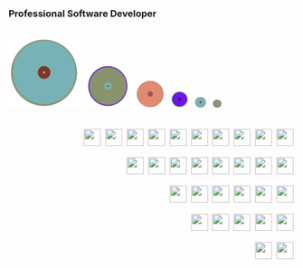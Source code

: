 ### Professional Software Developer
<br/>
<div width="100%">
  <img src="circle_V.svg" width="25%"/>&nbsp;&nbsp;
  <img src="circle_III.svg" width="15%"/>&nbsp;&nbsp;
  <img src="circle_I.svg" width="10%"/>&nbsp;&nbsp;
  <img src="circle_II.svg" width="6%"/>&nbsp;&nbsp;
  <img src="circle_V.svg" width="4%"/>&nbsp;&nbsp;
  <img src="circle_III.svg" width="3%"/>
</div>
<br/>
<br/>
<div align="right">
  <img src="https://cdn.jsdelivr.net/gh/devicons/devicon/icons/javascript/javascript-plain.svg" height="30px" width="30px"/>&nbsp;
  <img src="https://cdn.jsdelivr.net/gh/devicons/devicon/icons/html5/html5-plain-wordmark.svg" height="30px" width="30px"/>&nbsp;
  <img src="https://cdn.jsdelivr.net/gh/devicons/devicon/icons/css3/css3-plain-wordmark.svg" height="30px" width="30px"/>&nbsp;
  <img src="https://cdn.jsdelivr.net/gh/devicons/devicon/icons/java/java-plain-wordmark.svg" height="30px" width="30px"/>&nbsp;
  <img src="https://cdn.jsdelivr.net/gh/devicons/devicon/icons/c/c-line.svg" height="30px" width="30px"/>&nbsp;
  <img src="https://cdn.jsdelivr.net/gh/devicons/devicon/icons/cplusplus/cplusplus-plain.svg" height="30px" width="30px"/>&nbsp;
  <img src="https://cdn.jsdelivr.net/gh/devicons/devicon/icons/csharp/csharp-plain.svg" height="30px" width="30px"/>&nbsp;
  <img src="https://cdn.jsdelivr.net/gh/devicons/devicon/icons/dart/dart-plain.svg" height="30px" width="30px"/>&nbsp;
  <img src="https://cdn.jsdelivr.net/gh/devicons/devicon/icons/php/php-plain.svg" height="30px" width="30px"/>&nbsp;
  <img src="https://cdn.jsdelivr.net/gh/devicons/devicon/icons/python/python-plain.svg" height="30px" width="30px"/>
</div>
<br/>
<div align="right">
  <img src="https://cdn.jsdelivr.net/gh/devicons/devicon/icons/npm/npm-original-wordmark.svg" height="30px" width="30px"/>&nbsp;
  <img src="https://cdn.jsdelivr.net/gh/devicons/devicon/icons/vuejs/vuejs-original.svg" height="30px" width="30px"/>&nbsp;
  <img src="https://cdn.jsdelivr.net/gh/devicons/devicon/icons/react/react-original.svg" height="30px" width="30px"/>&nbsp;
  <img src="https://cdn.jsdelivr.net/gh/devicons/devicon/icons/svelte/svelte-original.svg" height="30px" width="30px"/>&nbsp;
  <img src="https://cdn.jsdelivr.net/gh/devicons/devicon/icons/nodejs/nodejs-plain.svg" height="30px" width="30px"/>&nbsp;
  <img src="https://cdn.jsdelivr.net/gh/devicons/devicon/icons/express/express-original.svg" height="30px" width="30px"/>&nbsp;
  <img src="https://cdn.jsdelivr.net/gh/devicons/devicon/icons/flutter/flutter-plain.svg" height="30px" width="30px"/>&nbsp;
  <img src="https://cdn.jsdelivr.net/gh/devicons/devicon/icons/spring/spring-original.svg" height="30px" width="30px"/>
</div>
<br/>
<div align="right">
  <img src="https://cdn.jsdelivr.net/gh/devicons/devicon/icons/git/git-original.svg" height="30px" width="30px"/>&nbsp;
  <img src="https://cdn.jsdelivr.net/gh/devicons/devicon/icons/docker/docker-original.svg" height="30px" width="30px"/>&nbsp;
  <img src="https://cdn.jsdelivr.net/gh/devicons/devicon/icons/packer/packer-original.svg" height="30px" width="30px"/>&nbsp;
  <img src="https://cdn.jsdelivr.net/gh/devicons/devicon/icons/terraform/terraform-original.svg" height="30px" width="30px"/>&nbsp;
  <img src="https://cdn.jsdelivr.net/gh/devicons/devicon/icons/jenkins/jenkins-original.svg" height="30px" width="30px"/>&nbsp;
  <img src="https://cdn.jsdelivr.net/gh/devicons/devicon/icons/kubernetes/kubernetes-plain.svg" height="30px" width="30px"/>
</div>
<br/>
<div align="right">
  <img src="https://cdn.jsdelivr.net/gh/devicons/devicon/icons/firebase/firebase-plain.svg" height="30px" width="30px"/>&nbsp;
  <img src="https://cdn.jsdelivr.net/gh/devicons/devicon/icons/azure/azure-original.svg" height="30px" width="30px"/>&nbsp;
  <img src="https://cdn.jsdelivr.net/gh/devicons/devicon/icons/oracle/oracle-original.svg" height="30px" width="30px"/>&nbsp;
  <img src="https://cdn.jsdelivr.net/gh/devicons/devicon/icons/sqlite/sqlite-original.svg" height="30px" width="30px"/>&nbsp;
  <img src="https://cdn.jsdelivr.net/gh/devicons/devicon/icons/postgresql/postgresql-original.svg" height="30px" width="30px"/>
</div>
<br/>
<div align="right">
  <img src="https://cdn.jsdelivr.net/gh/devicons/devicon/icons/vscode/vscode-original.svg" height="30px" width="30px"/>&nbsp;
  <img src="https://cdn.jsdelivr.net/gh/devicons/devicon/icons/intellij/intellij-original.svg" height="30px" width="30px"/>
</div>